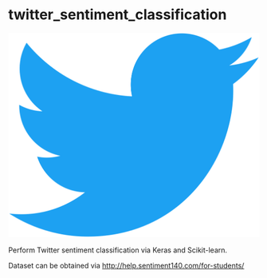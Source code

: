 # twitter_sentiment_classification

![Pictures](Pictures/twitter.png)

Perform Twitter sentiment classification via Keras and Scikit-learn.

Dataset can be obtained via http://help.sentiment140.com/for-students/
